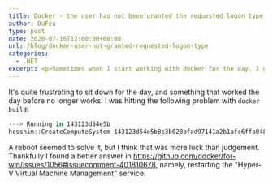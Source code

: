 ```yaml
---
title: Docker - the user has not been granted the requested logon type at this computer.
author: DuFeu
type: post
date: 2020-07-16T12:00:00+00:00
url: /blog/docker-user-not-granted-requested-logon-type
categories:
  - .NET
excerpt: <p>Sometimes when I start working with docker for the day, I get a "Logon failure:the user has not been granted the requested logon type at this computer." error.</p><p>I haven't been able to reliably reproduce this issue, so I don't really know the cause. Thankfully a reboot generally fixed it, but there's also a quicker way.</p>
---
```


It's quite frustrating to sit down for the day, and something that worked the day before no longer works. I was hitting the following problem with `docker build`:

```powershell
---> Running in 143123d54e5b
hcsshim::CreateComputeSystem 143123d54e5b8c3b028bfad97141a2b1afc6ffa04889a4213f62b2d0daa9f91c: Logon failure: the user has not been granted the requested logon type at this computer.
```

A reboot seemed to solve it, but I think that was more luck than judgement. Thankfully I found a better answer in <https://github.com/docker/for-win/issues/1056#issuecomment-401810678>, namely, restarting the "Hyper-V Virtual Machine Management" service.
